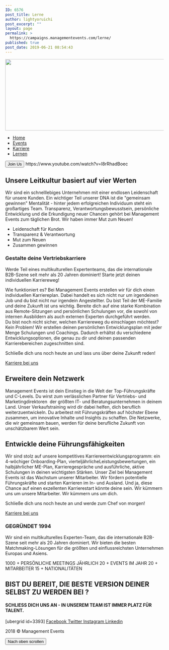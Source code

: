```yaml
---
ID: 6576
post_title: Lerne
author: lightyoruichi
post_excerpt: ""
layout: page
permalink: >
  https://campaigns.managementevents.com/lerne/
published: true
post_date: 2019-06-21 08:54:43
---
```

<img width="1191" height="227" src="https://sgp1.digitaloceanspaces.com/mgmte/wp-content/uploads/2018/11/me_white.png" alt="" srcset="https://sgp1.digitaloceanspaces.com/mgmte/wp-content/uploads/2018/11/me_white.png 1191w, https://sgp1.digitaloceanspaces.com/mgmte/wp-content/uploads/2018/11/me_white-300x57.png 300w, https://sgp1.digitaloceanspaces.com/mgmte/wp-content/uploads/2018/11/me_white-768x146.png 768w, https://sgp1.digitaloceanspaces.com/mgmte/wp-content/uploads/2018/11/me_white-1024x195.png 1024w, https://sgp1.digitaloceanspaces.com/mgmte/wp-content/uploads/2018/11/me_white-800x152.png 800w" sizes="(max-width: 1191px) 100vw, 1191px" />		
			<nav bdt-navbar="{&quot;align&quot;:&quot;left&quot;,&quot;delay-hide&quot;:800,&quot;duration&quot;:200}">
				<ul id="bdt-navmenu"><li style="" data-id="6568"><a href="http://managementevents.com">Home</a></li><li style="" data-id="6569"><a href="http://managementevents.com/events">Events</a></li><li style="" data-id="6570"><a href="https://campaigns.managementevents.com/karriere/">Karriere</a></li><li style="" data-id="6571"><a href="https://campaigns.managementevents.com/lerne/">Lernen</a></li></ul>			</nav>
			<button data-settings="[]" data-selector="#joinus">
						Join Us
					</button>
		https://www.youtube.com/watch?v=I8rRhadBoec		
			<h2>Unsere Leitkultur basiert auf vier Werten</h2>		
		<p>Wir sind ein schnelllebiges Unternehmen mit einer endlosen Leidenschaft für unsere Kunden. Ein wichtiger Teil unserer DNA ist die "gemeinsam gewinnen" Mentalität - hinter jedem erfolgreichen Individuum steht ein großartiges Team. Transparenz, Verantwortungsbewusstsein, persönliche Entwicklung und die Erkundigung neuer Chancen gehört bei Management Events zum täglichen Brot. Wir haben immer Mut zum Neuen!</p>		
					<ul>
							<li >
										Leidenschaft für Kunden
									</li>
								<li >
										Transparenz & Verantwortung
									</li>
								<li >
										Mut zum Neuen
									</li>
								<li >
										Zusammen gewinnen
									</li>
						</ul>
			<h3>Gestalte deine Vertriebskarriere</h3>		
		<p>Werde Teil eines multikulturellen Expertenteams, das die internationale B2B-Szene seit mehr als 20 Jahren dominiert! Starte jetzt deinen individuellen Karriereweg!</p><p>Wie funktioniert es? Bei Management Events erstellen wir für dich einen individuellen Karriereplan. Dabei handelt es sich nicht nur um irgendeinen Job und du bist nicht nur irgendein Angestellter. Du bist Teil der ME-Familie und deine Zukunft ist uns wichtig. Bereite dich auf eine starke Kombination aus Remote-Sitzungen und persönlichen Schulungen vor, die sowohl von internen Ausbildern als auch externen Experten durchgeführt werden. <br />Du bist noch nicht sicher, welchen Karriereweg du einschlagen möchtest? Kein Problem! Wir erstellen deinen persönlichen Entwicklungsplan mit jeder Menge Schulungen und Coachings. Dadurch erhältst du verschiedene Entwicklungsoptionen, die genau zu dir und deinen passenden Karrierebereichen zugeschnitten sind.</p><p>Schließe dich uns noch heute an und lass uns über deine Zukunft reden!</p>		
			<a href="#joinus" role="button">
						Karriere bei uns
					</a>
			<h2>Erweitere dein Netzwerk</h2>		
		<p>Management Events ist dein Einstieg in die Welt der Top-Führungskräfte und C-Levels. Du wirst zum verlässlichen Partner für Vertriebs- und Marketingdirektoren  der größten IT- und Beratungsunternehmen in deinem Land. Unser Verkaufstraining wird dir dabei helfen, dich beruflich weiterzuentwickeln. Du arbeitest mit Führungskräften auf höchster Ebene zusammen, um innovative Inhalte und Insights zu schaffen. Die Netzwerke, die wir gemeinsam bauen, werden für deine berufliche Zukunft von unschätzbarem Wert sein.</p>		
			<h2>Entwickle deine Führungsfähigkeiten</h2>		
		<p>Wir sind stolz auf unsere kompetitives Karriereentwicklungsprogramm: ein 4-wöchiger Onboarding-Plan, vierteljährlicheLeistungsbewertungen, ein halbjährlicher ME-Plan, Karrieregespräche und ausführliche, aktive Schulungen in deinen wichtigsten Stärken. Unser Ziel bei Management Events ist das Wachstum unserer Mitarbeiter. Wir fördern potentielle Führungskräfte und starten Karrieren im In- und Ausland. Und ja, diese Chance auf einen exzellenten Karrierestart könnte deine sein. Wir kümmern uns um unsere Mitarbeiter. Wir kümmern uns um dich.</p><p>Schließe dich uns noch heute an und werde zum Chef von morgen!</p>		
			<a href="#joinus" role="button">
						Karriere bei uns
					</a>
			<h3>GEGRÜNDET 1994</h3>		
		<p>Wir sind ein multikulturelles Experten-Team, das die internationale B2B-Szene seit mehr als 20 Jahren dominiert. Wir bieten die besten Matchmaking-Lösungen für die größten und einflussreichsten Unternehmen Europas und Asiens.</p>		
				1000
				+
							PERSÖNLICHE MEETINGS JÄHRLICH
				20
				+
							EVENTS IM JAHR
				20
				+
							MITARBEITER
				15
				+
							NATIONALITÄTEN
			<h2>BIST DU BEREIT, DIE BESTE VERSION DEINER SELBST ZU WERDEN BEI  ? </h2>		
			<h4>SCHLIESS DICH UNS AN - IN UNSEREM TEAM IST IMMER PLATZ FÜR TALENT.</h4>		
		[ubergrid id=3393]		
							<a href="https://www.facebook.com/managementevents" target="_blank" rel="noopener noreferrer">
					Facebook
				</a>
							<a href="https://twitter.com/ManagementEv" target="_blank" rel="noopener noreferrer">
					Twitter
				</a>
							<a href="https://www.instagram.com/managementevents/" target="_blank" rel="noopener noreferrer">
					Instagram
				</a>
							<a href="https://www.linkedin.com/company/management-events" target="_blank" rel="noopener noreferrer">
					Linkedin
				</a>
			<p>2018 © Management Events</p>		
			<button data-settings="[]" data-selector="#my-header">
						Nach oben scrollen
					</button>
<noscript>
<img height="1" width="1" style="display:none;" alt="" src="https://dc.ads.linkedin.com/collect/?pid=437698&fmt=gif" />
</noscript>